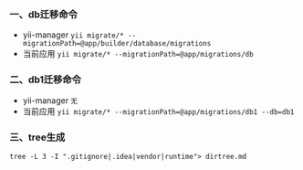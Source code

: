 ### 一、db迁移命令
+ yii-manager
`yii migrate/* --migrationPath=@app/builder/database/migrations`
+ 当前应用
`yii migrate/* --migrationPath=@app/migrations/db`
### 二、db1迁移命令
+ yii-manager
`无`
+ 当前应用
`yii migrate/* --migrationPath=@app/migrations/db1 --db=db1`
### 三、tree生成
`tree -L 3 -I ".gitignore|.idea|vendor|runtime"> dirtree.md`




